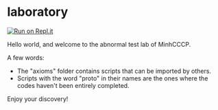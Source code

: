 # laboratory
[![Run on Repl.it](https://repl.it/badge/github/minhcccp/laboratory)](https://repl.it/github/minhcccp/laboratory)

Hello world, and welcome to the abnormal test lab of MinhCCCP.

A few words: 
- The "axioms" folder contains scripts that can be imported by others.
- Scripts with the word "proto" in their names are the ones where the codes haven't been entirely completed.

Enjoy your discovery! 
